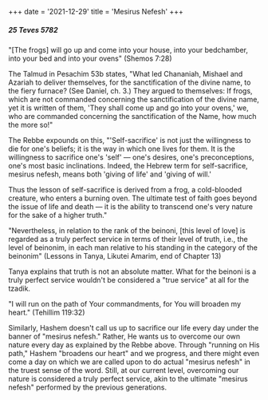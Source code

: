 +++
date = '2021-12-29'
title = 'Mesirus Nefesh'
+++

##### 25 Teves 5782

"[The frogs] will go up and come into your house, into your bedchamber, into your bed and into your ovens" (Shemos 7:28)

The Talmud in Pesachim 53b states, "What led Chananiah, Mishael and Azariah to deliver themselves, for the sanctification of the divine name, to the fiery furnace? (See Daniel, ch. 3.) They argued to themselves: If frogs, which are not commanded concerning the sanctification of the divine name, yet it is written of them, 'They shall come up and go into your ovens,' we, who are commanded concerning the sanctification of the Name, how much the more so!"

The Rebbe expounds on this, "'Self-sacrifice' is not just the willingness to die for one's beliefs; it is the way in which one lives for them. It is the willingness to sacrifice one's 'self' — one's desires, one's preconceptions, one's most basic inclinations. Indeed, the Hebrew term for self-sacrifice, mesirus nefesh, means both 'giving of life' and 'giving of will.'

Thus the lesson of self-sacrifice is derived from a frog, a cold-blooded creature, who enters a burning oven. The ultimate test of faith goes beyond the issue of life and death — it is the ability to transcend one's very nature for the sake of a higher truth."

"Nevertheless, in relation to the rank of the beinoni, [this level of love] is regarded as a truly perfect service in terms of their level of truth, i.e., the level of beinonim, in each man relative to his standing in the category of the beinonim" (Lessons in Tanya, Likutei Amarim, end of Chapter 13)

Tanya explains that truth is not an absolute matter. What for the beinoni is a truly perfect service wouldn't be considered a "true service" at all for the tzadik.

"I will run on the path of Your commandments, for You will broaden my heart." (Tehillim 119:32)

Similarly, Hashem doesn't call us up to sacrifice our life every day under the banner of "mesirus nefesh." Rather, He wants us to overcome our own nature every day as explained by the Rebbe above. Through "running on His path," Hashem "broadens our heart" and we progress, and there might even come a day on which we are called upon to do actual "mesirus nefesh" in the truest sense of the word. Still, at our current level, overcoming our nature is considered a truly perfect service, akin to the ultimate "mesirus nefesh" performed by the previous generations.
